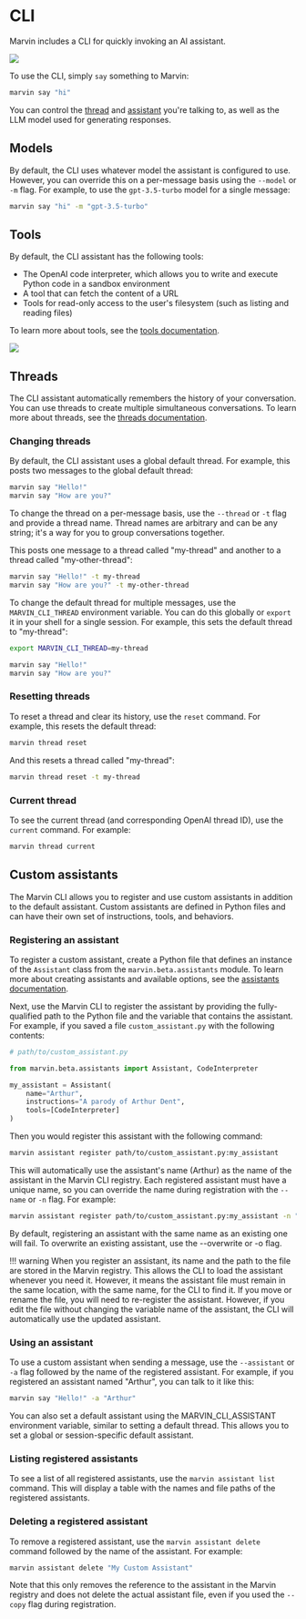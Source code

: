 # CLI

Marvin includes a CLI for quickly invoking an AI assistant.

![](/assets/images/docs/cli/hero.png)

To use the CLI, simply `say` something to Marvin:

```bash
marvin say "hi"
```

You can control the [thread](#threads) and [assistant](#custom-assistants) you're talking to, as well as the LLM model used for generating responses.

## Models

By default, the CLI uses whatever model the assistant is configured to use. However, you can override this on a per-message basis using the `--model` or `-m` flag. For example, to use the `gpt-3.5-turbo` model for a single message:

```bash
marvin say "hi" -m "gpt-3.5-turbo"
```

## Tools

By default, the CLI assistant has the following tools:

- The OpenAI code interpreter, which allows you to write and execute Python code in a sandbox environment
- A tool that can fetch the content of a URL
- Tools for read-only access to the user's filesystem (such as listing and reading files)

To learn more about tools, see the [tools documentation](/docs/interactive/assistants/#tools).

![](/assets/images/docs/cli/tools.png)

## Threads

The CLI assistant automatically remembers the history of your conversation. You can use threads to create multiple simultaneous conversations. To learn more about threads, see the [threads documentation](/docs/interactive/assistants/#threads).

### Changing threads

By default, the CLI assistant uses a global default thread. For example, this posts two messages to the global default thread:

```bash
marvin say "Hello!"
marvin say "How are you?"
```

To change the thread on a per-message basis, use the `--thread` or `-t` flag and provide a thread name. Thread names are arbitrary and can be any string; it's a way for you to group conversations together.

This posts one message to a thread called "my-thread" and another to a thread called "my-other-thread":

```bash
marvin say "Hello!" -t my-thread
marvin say "How are you?" -t my-other-thread
```

To change the default thread for multiple messages, use the `MARVIN_CLI_THREAD` environment variable. You can do this globally or `export` it in your shell for a single session. For example, this sets the default thread to "my-thread":

```bash
export MARVIN_CLI_THREAD=my-thread

marvin say "Hello!"
marvin say "How are you?"
```

### Resetting threads

To reset a thread and clear its history, use the `reset` command. For example, this resets the default thread:

```bash
marvin thread reset
```

And this resets a thread called "my-thread":

```bash
marvin thread reset -t my-thread
```


### Current thread

To see the current thread (and corresponding OpenAI thread ID), use the `current` command. For example:

```bash
marvin thread current
```

## Custom assistants

The Marvin CLI allows you to register and use custom assistants in addition to the default assistant. Custom assistants are defined in Python files and can have their own set of instructions, tools, and behaviors.

### Registering an assistant

To register a custom assistant, create a Python file that defines an instance of the `Assistant` class from the `marvin.beta.assistants` module. To learn more about creating assistants and available options, see the [assistants documentation](/docs/interactive/assistants/).

Next, use the Marvin CLI to register the assistant by providing the fully-qualified path to the Python file and the variable that contains the assistant. For example, if you saved a file `custom_assistant.py` with the following contents:

```python
# path/to/custom_assistant.py

from marvin.beta.assistants import Assistant, CodeInterpreter

my_assistant = Assistant(
    name="Arthur",
    instructions="A parody of Arthur Dent",
    tools=[CodeInterpreter]
)
```

Then you would register this assistant with the following command:

```bash
marvin assistant register path/to/custom_assistant.py:my_assistant
```

This will automatically use the assistant's name (Arthur) as the name of the assistant in the Marvin CLI registry. Each registered assistant must have a unique name, so you can override the name during registration with the `--name` or `-n` flag. For example:

```bash
marvin assistant register path/to/custom_assistant.py:my_assistant -n "My Custom Assistant"
```

By default, registering an assistant with the same name as an existing one will fail. To overwrite an existing assistant, use the --overwrite or -o flag.

!!! warning 
    When you register an assistant, its name and the path to the file are stored in the Marvin registry. This allows the CLI to load the assistant whenever you need it. However, it means the assistant file must remain in the same location, with the same name, for the CLI to find it. If you move or rename the file, you will need to re-register the assistant. However, if you edit the file without changing the variable name of the assistant, the CLI will automatically use the updated assistant.



### Using an assistant

To use a custom assistant when sending a message, use the `--assistant` or `-a` flag followed by the name of the registered assistant. For example, if you registered an assistant named "Arthur", you can talk to it like this:

```bash
marvin say "Hello!" -a "Arthur"
```

You can also set a default assistant using the MARVIN_CLI_ASSISTANT environment variable, similar to setting a default thread. This allows you to set a global or session-specific default assistant.

### Listing registered assistants

To see a list of all registered assistants, use the `marvin assistant list` command. This will display a table with the names and file paths of the registered assistants.

### Deleting a registered assistant

To remove a registered assistant, use the `marvin assistant delete` command followed by the name of the assistant. For example:

```bash
marvin assistant delete "My Custom Assistant"
```

Note that this only removes the reference to the assistant in the Marvin registry and does not delete the actual assistant file, even if you used the `--copy` flag during registration.
